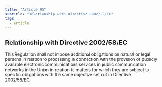 ```yaml
---
title: "Article 95"
subtitle: "Relationship with Directive 2002/58/EC"
tags:
  - article
---
```

## Relationship with Directive 2002/58/EC

This Regulation shall not impose additional obligations on natural or legal persons in relation to processing in connection with the provision of publicly available electronic communications services in public communication networks in the Union in relation to matters for which they are subject to specific obligations with the same objective set out in Directive 2002/58/EC.
